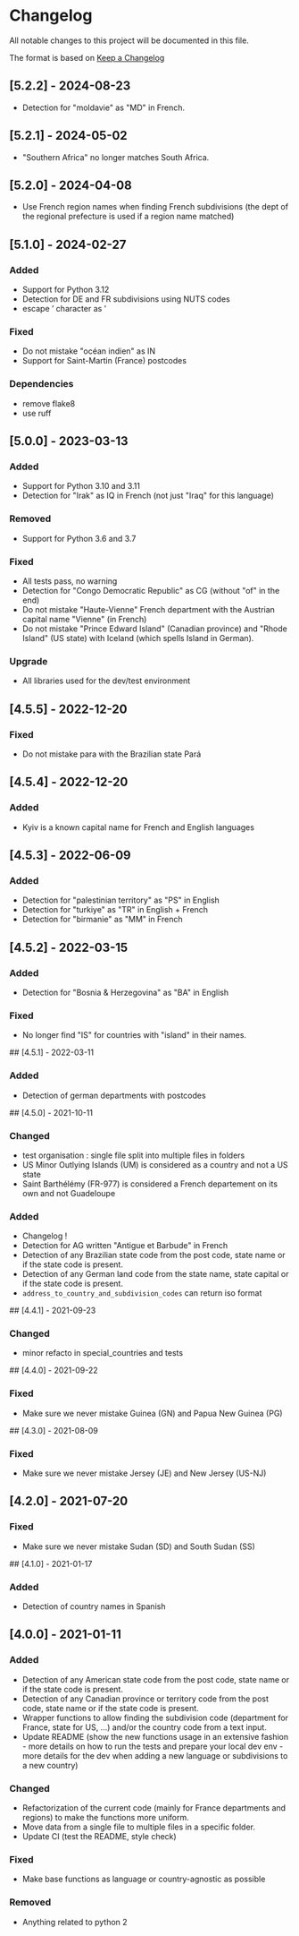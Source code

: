 # Changelog
All notable changes to this project will be documented in this file.

The format is based on [Keep a Changelog](https://keepachangelog.com/en/1.0.0/)

## [5.2.2] - 2024-08-23

- Detection for "moldavie" as "MD" in French.

## [5.2.1] - 2024-05-02

- "Southern Africa" no longer matches South Africa.

## [5.2.0] - 2024-04-08

- Use French region names when finding French subdivisions
  (the dept of the regional prefecture is used if a region name matched)

## [5.1.0] - 2024-02-27

### Added

- Support for Python 3.12
- Detection for DE and FR subdivisions using NUTS codes
- escape ’ character as '

### Fixed

- Do not mistake "océan indien" as IN
- Support for Saint-Martin (France) postcodes

### Dependencies

- remove flake8
- use ruff

## [5.0.0] - 2023-03-13

### Added

- Support for Python 3.10 and 3.11
- Detection for "Irak" as IQ in French (not just "Iraq" for this language)

### Removed

- Support for Python 3.6 and 3.7

### Fixed

- All tests pass, no warning
- Detection for "Congo Democratic Republic" as CG (without "of" in the end)
- Do not mistake "Haute-Vienne" French department with the Austrian capital name "Vienne" (in French)
- Do not mistake "Prince Edward Island" (Canadian province) and "Rhode Island" (US state)
  with Iceland (which spells Island in German).

### Upgrade

- All libraries used for the dev/test environment

## [4.5.5] - 2022-12-20

### Fixed

- Do not mistake para with the Brazilian state Pará

## [4.5.4] - 2022-12-20

### Added

- Kyiv is a known capital name for French and English languages

## [4.5.3] - 2022-06-09

### Added

- Detection for "palestinian territory" as "PS" in English
- Detection for "turkiye" as "TR" in English + French
- Detection for "birmanie" as "MM" in French

## [4.5.2] - 2022-03-15

### Added

- Detection for "Bosnia & Herzegovina" as "BA" in English

### Fixed

- No longer find "IS" for countries with "island" in their names.

## [4.5.1] - 2022-03-11

### Added
- Detection of german departments with postcodes


## [4.5.0] - 2021-10-11

### Changed
- test organisation : single file split into multiple files in folders
- US Minor Outlying Islands (UM) is considered as a country and not a US state
- Saint Barthélémy (FR-977) is considered a French departement on its own and not Guadeloupe

### Added
- Changelog !
- Detection for AG written "Antigue et Barbude" in French
- Detection of any Brazilian state code from the post code, state name or if the state code is present.
- Detection of any German land code from the state name, state capital or if the state code is present.
- `address_to_country_and_subdivision_codes` can return iso format


## [4.4.1] - 2021-09-23

### Changed
- minor refacto in special_countries and tests

## [4.4.0] - 2021-09-22

### Fixed
- Make sure we never mistake Guinea (GN) and Papua New Guinea (PG)

## [4.3.0] - 2021-08-09

### Fixed
- Make sure we never mistake Jersey (JE) and New Jersey (US-NJ)


## [4.2.0] - 2021-07-20

### Fixed
- Make sure we never mistake Sudan (SD) and South Sudan (SS)


## [4.1.0] - 2021-01-17

### Added
- Detection of country names in Spanish

## [4.0.0] - 2021-01-11

### Added
- Detection of any American state code from the post code, state name or if the state code is present.
- Detection of any Canadian province or territory code from the post code, state name or if the state code is present.
- Wrapper functions to allow finding the subdivision code (department for France, state for US, ...) and/or the country code from a text input.
- Update README (show the new functions usage in an extensive fashion - more details on how to run the tests and prepare your local dev env - more details for the dev when adding a new language or subdivisions to a new country)

### Changed
- Refactorization of the current code (mainly for France departments and regions) to make the functions more uniform.
- Move data from a single file to multiple files in a specific folder.
- Update CI (test the README, style check)

### Fixed
- Make base functions as language or country-agnostic as possible

### Removed
- Anything related to python 2
